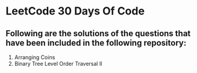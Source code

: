 # LeetCode 30 Days Of Code

## Following are the solutions of the questions that have been included in the following repository:
1. Arranging Coins
2. Binary Tree Level Order Traversal II
